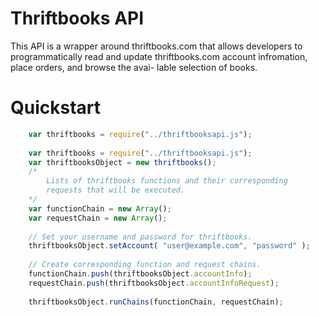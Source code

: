 Thriftbooks API
===============

This API is a wrapper around thriftbooks.com that allows developers to programmatically
read and update thriftbooks.com account infromation, place orders, and browse the avai-
lable selection of books. 


Quickstart
==========

````javascript
	var thriftbooks = require("../thriftbooksapi.js");
	
	var thriftbooks = require("../thriftbooksapi.js");
	var thriftbooksObject = new thriftbooks();
	/*
		Lists of thriftbooks functions and their corresponding
		requests that will be executed.
	*/
	var functionChain = new Array();
	var requestChain = new Array();
		
	// Set your username and password for thriftbooks.
	thriftbooksObject.setAccount( "user@example.com", "password" );
		
	// Create corresponding function and request chains. 
	functionChain.push(thriftbooksObject.accountInfo);
	requestChain.push(thriftbooksObject.accountInfoRequest);
		
	thriftbooksObject.runChains(functionChain, requestChain);
````



